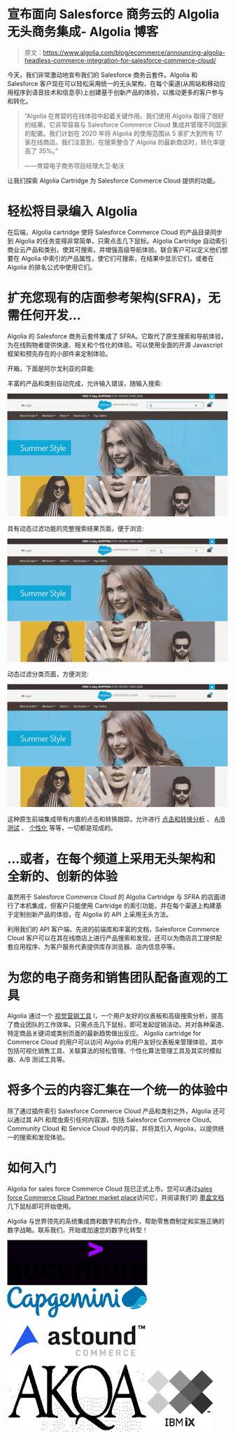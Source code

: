 # 宣布面向 Salesforce 商务云的 Algolia 无头商务集成- Algolia 博客

> 原文：<https://www.algolia.com/blog/ecommerce/announcing-algolia-headless-commerce-integration-for-salesforce-commerce-cloud/>

今天，我们非常激动地宣布我们的 Salesforce 商务云套件。Algolia 和 Salesforce 客户现在可以轻松采用统一的无头架构，在每个渠道(从网站和移动应用程序到语音技术和信息亭)上创建基于创新产品的体验，以推动更多的客户参与和转化。

> “Algolia 在育碧的在线体验中起着关键作用。我们使用 Algolia 取得了很好的结果，它非常容易与 Salesforce Commerce Cloud 集成并管理不同国家的配置。我们计划在 2020 年将 Algolia 的使用范围从 5 家扩大到所有 17 家在线商店。我们注意到，在搜索整合了 Algolia 的最新商店时，转化率提高了 35%。”
> 
> ——育碧电子商务项目经理大卫·勒沃

让我们探索 Algolia Cartridge 为 Salesforce Commerce Cloud 提供的功能。

# [](#easily-index-your-catalogs-into-algolia)轻松将目录编入 Algolia

在后端，Algolia cartridge 使将 Salesforce Commerce Cloud 的产品目录同步到 Algolia 的任务变得非常简单，只需点击几下鼠标。Algolia Cartridge 自动索引商业云产品和类别，使其可搜索，并增强高级导航体验。联合客户可以定义他们想要在 Algolia 中索引的产品属性，使它们可搜索，在结果中显示它们，或者在 Algolia 的排名公式中使用它们。

# [](#augment-your-existing-storefront-reference-architecture-sfra-without-any-development-%e2%80%a6)扩充您现有的店面参考架构(SFRA)，无需任何开发…

Algolia 的 Salesforce 商务云套件集成了 SFRA。它取代了原生搜索和导航体验，为在线购物者提供快速、相关和个性化的体验。可以使用全面的开源 Javascript 框架和预先存在的小部件来定制体验。

开箱，下面是阿尔戈利亚的异能:

丰富的产品和类别自动完成，允许输入错误，随输入搜索:

![SSFC autocomplete](img/e395b45474dc371aedaea42f8abf7ee7.png)

具有动态过滤功能的完整搜索结果页面，便于浏览:

![2d gif](img/aa49dc7397d53cc28da2db8c2ab2b77a.png)

动态过滤分类页面，方便浏览:

![](img/2e3b435c573d3b7a4f6a1184ea8400e2.png)

这种原生前端集成带有内置的点击和转换跟踪，允许进行 [点击和转换分析](https://www.algolia.com/products/search-and-discovery/analytics/) 、 [A/B 测试](https://www.algolia.com/products/search-and-discovery/ab-testing/) 、 [个性化](https://www.algolia.com/products/search-and-discovery/personalization/) 等等，一切都是现成的。

# [](#%e2%80%a6-or-adopt-a-headless-architecture-and-power-brand-new-innovative-experiences-on-every-channel)…或者，在每个频道上采用无头架构和全新的、创新的体验

虽然用于 Salesforce Commerce Cloud 的 Algolia Cartridge 与 SFRA 的店面进行了本机集成，但客户只能使用 Cartridge 的索引功能，并在每个渠道上构建基于定制创新产品的体验，在 Algolia 的 API 上采用无头方法。

利用我们的 API 客户端、先进的前端库和丰富的文档，Salesforce Commerce Cloud 客户可以在其在线商店上进行产品搜索和发现，还可以为商店员工提供配套应用程序、为客户服务代表提供库存浏览器、店内信息亭等。

# [](#equip-your-e-commerce-and-merchandising-teams-with-intuitive-tools)为您的电子商务和销售团队配备直观的工具

Algolia 通过一个 [视觉营销工具](https://www.algolia.com/products/search-and-discovery/visual-merchandising-curation/) l，一个用户友好的仪表板和高级搜索分析，提高了商业团队的工作效率。只需点击几下鼠标，即可发起促销活动，并对各种渠道、特定商品关键词或类别页面的最新趋势做出反应。    Algolia cartridge for Commerce Cloud 的用户可以访问 Algolia 的用户友好仪表板来管理体验，其中包括可视化销售工具、关联算法的轻松管理、个性化算法管理工具及其实时模拟器、A/B 测试工具等。

# [](#bring-together-the-content-of-multiple-clouds-in-a-unified-experience)将多个云的内容汇集在一个统一的体验中

除了通过插件索引 Salesforce Commerce Cloud 产品和类别之外，Algolia 还可以通过其 API 和爬虫索引任何内容源，包括 Salesforce Commerce Cloud、Community Cloud 和 Service Cloud 中的内容，并将其引入 Algolia，以提供统一的搜索和发现体验。

# [](#how-to-get-started)如何入门

Algolia for sales force Commerce Cloud 现已正式上市。您可以通过[sales force Commerce Cloud Partner market place](https://www.salesforce.com/products/commerce-cloud/partner-marketplace/partners/algolia/)访问它，并阅读我们的 [墨盒文档](https://www.algolia.com/doc/integration/salesforce-commerce-cloud-b2c/getting-started/introduction/) 几下鼠标即可开始使用。

Algolia 与世界领先的系统集成商和数字机构合作，帮助零售商制定和实施正确的数字战略。联系我们，开始或加速您的数字化转型！

![accenture logo](img/3a3551c50cfb7cb170f29de6a5df182f.png)![](img/77420260d430a6ebaffafd94118f49a6.png)![](img/e4d53de3ec0fd3e04066769a07078aa3.png)![](img/631cee8c9a3a5c22036deb8b800f4f48.png)![](img/ad1423b358243a539a93d5c2f11c6a52.png)